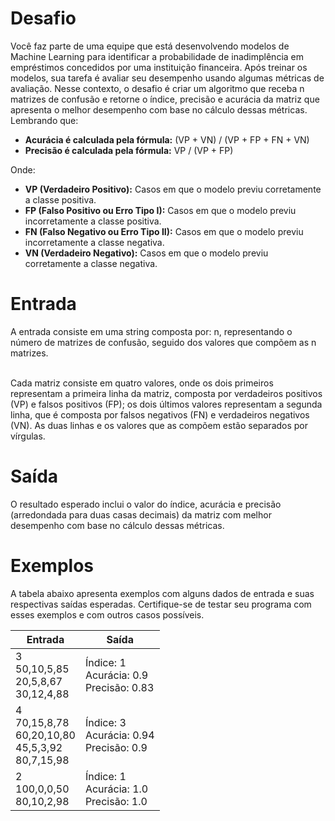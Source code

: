 # Desafio
Você faz parte de uma equipe que está desenvolvendo modelos de Machine Learning para identificar a probabilidade de inadimplência em empréstimos concedidos por uma instituição financeira. 
Após treinar os modelos, sua tarefa é avaliar seu desempenho usando algumas métricas de avaliação. 
Nesse contexto, o desafio é criar um algoritmo que receba n matrizes de confusão e retorne o índice, precisão e acurácia da matriz que apresenta o melhor desempenho com base no cálculo dessas métricas. 
Lembrando que:

* <b>Acurácia é calculada pela fórmula:</b> (VP + VN) / (VP + FP + FN + VN)
* <b>Precisão é calculada pela fórmula:</b> VP / (VP + FP)

Onde:

* <b>VP (Verdadeiro Positivo):</b> Casos em que o modelo previu corretamente a classe positiva.
* <b>FP (Falso Positivo ou Erro Tipo I):</b> Casos em que o modelo previu incorretamente a classe positiva.
* <b>FN (Falso Negativo ou Erro Tipo II):</b> Casos em que o modelo previu incorretamente a classe negativa.
* <b>VN (Verdadeiro Negativo):</b> Casos em que o modelo previu corretamente a classe negativa.


# Entrada
A entrada consiste em uma string composta por: n, representando o número de matrizes de confusão, seguido dos valores que compõem as n matrizes.

<br/>Cada matriz consiste em quatro valores, onde os dois primeiros representam a primeira linha da matriz, composta por verdadeiros positivos (VP) e falsos positivos (FP); 
os dois últimos valores representam a segunda linha, que é composta por falsos negativos (FN) e verdadeiros negativos (VN). 
As duas linhas e os valores que as compõem estão separados por vírgulas.

# Saída
O resultado esperado inclui o valor do índice, acurácia e precisão (arredondada para duas casas decimais) da matriz com melhor desempenho com base no cálculo dessas métricas.

# Exemplos
A tabela abaixo apresenta exemplos com alguns dados de entrada e suas respectivas saídas esperadas. 
Certifique-se de testar seu programa com esses exemplos e com outros casos possíveis.

| Entrada	| Saída |
| - | - |
| 3 <br/>50,10,5,85 <br/>20,5,8,67 <br/>30,12,4,88	| Índice: 1 <br/>Acurácia: 0.9 <br/>Precisão: 0.83|
| 4 <br/>70,15,8,78 <br/>60,20,10,80 <br/>45,5,3,92 <br/>80,7,15,98 | Índice: 3 <br/>Acurácia: 0.94 <br/>Precisão: 0.9 |
| 2 <br/>100,0,0,50 <br/>80,10,2,98 | Índice: 1 <br/>Acurácia: 1.0 <br/>Precisão: 1.0 |
